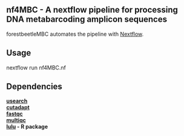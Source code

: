 ## nf4MBC - A nextflow pipeline for processing DNA metabarcoding amplicon sequences
forestbeetleMBC automates the pipeline with [Nextflow](https://www.nextflow.io/). 

## Usage
nextflow run nf4MBC.nf

## Dependencies
**[usearch](https://www.drive5.com/usearch/)**<br />
**[cutadapt](https://cutadapt.readthedocs.io/en/stable/index.html)**<br />
**[fastqc](https://www.bioinformatics.babraham.ac.uk/projects/fastqc/)**<br />
**[multiqc](https://multiqc.info/)**<br />
**[lulu](https://github.com/tobiasgf/lulu) - R package**
